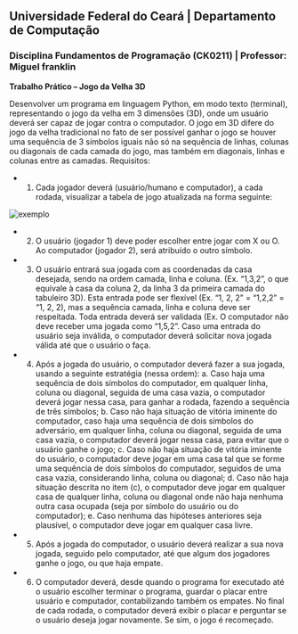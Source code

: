 ## **Universidade Federal do Ceará** |  **Departamento de Computação**
### **Disciplina Fundamentos de Programação (CK0211)** | **Professor: Miguel franklin**

**Trabalho Prático – Jogo da Velha 3D**

Desenvolver um programa em linguagem Python, em modo texto (terminal), representando o jogo da velha
em 3 dimensões (3D), onde um usuário deverá ser capaz de jogar contra o computador. O jogo em 3D difere
do jogo da velha tradicional no fato de ser possível ganhar o jogo se houver uma sequência de 3 símbolos
iguais não só na sequência de linhas, colunas ou diagonais de cada camada do jogo, mas também em
diagonais, linhas e colunas entre as camadas.
Requisitos:
- 1. Cada jogador deverá (usuário/humano e computador), a cada rodada, visualizar a tabela de jogo
atualizada na forma seguinte:

![exemplo](../../../file.PNG)

- 2. O usuário (jogador 1) deve poder escolher entre jogar com X ou O. Ao computador (jogador 2), será
atribuído o outro símbolo.
- 3. O usuário entrará sua jogada com as coordenadas da casa desejada, sendo na ordem camada, linha e
coluna. (Ex. “1,3,2”, o que equivale à casa da coluna 2, da linha 3 da primeira camada do tabuleiro 3D).
Esta entrada pode ser flexível (Ex. “1, 2, 2” = “1,2,2” = “1, 2, 2), mas a sequência camada, linha
e coluna deve ser respeitada. Toda entrada deverá ser validada (Ex. O computador não deve receber
uma jogada como “1,5,2”. Caso uma entrada do usuário seja inválida, o computador deverá solicitar
nova jogada válida até que o usuário o faça.
- 4. Após a jogada do usuário, o computador deverá fazer a sua jogada, usando a seguinte estratégia (nessa
ordem):
a. Caso haja uma sequência de dois símbolos do computador, em qualquer linha, coluna ou
diagonal, seguida de uma casa vazia, o computador deverá jogar nessa casa, para ganhar a
rodada, fazendo a sequência de três símbolos;
b. Caso não haja situação de vitória iminente do computador, caso haja uma sequência de dois
símbolos do adversário, em qualquer linha, coluna ou diagonal, seguida de uma casa vazia, o
computador deverá jogar nessa casa, para evitar que o usuário ganhe o jogo;
c. Caso não haja situação de vitória iminente do usuário, o computador deve jogar em uma casa
tal que se forme uma sequência de dois símbolos do computador, seguidos de uma casa
vazia, considerando linha, coluna ou diagonal;
d. Caso não haja situação descrita no item (c), o computador deve jogar em qualquer casa de
qualquer linha, coluna ou diagonal onde não haja nenhuma outra casa ocupada (seja por
símbolo do usuário ou do computador);
e. Caso nenhuma das hipóteses anteriores seja plausível, o computador deve jogar em qualquer
casa livre.
- 5. Após a jogada do computador, o usuário deverá realizar a sua nova jogada, seguido pelo computador,
até que algum dos jogadores ganhe o jogo, ou que haja empate.
- 6. O computador deverá, desde quando o programa for executado até o usuário escolher terminar o
programa, guardar o placar entre usuário e computador, contabilizando também os empates. No final
de cada rodada, o computador deverá exibir o placar e perguntar se o usuário deseja jogar novamente.
Se sim, o jogo é recomeçado.